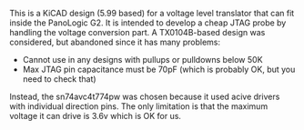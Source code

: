 This is a KiCAD design (5.99 based) for a voltage level translator that can fit inside the PanoLogic G2. It is intended to develop a cheap JTAG probe by handling the voltage conversion part.
A TX0104B-based design was considered, but abandoned since it has many problems:
* Cannot use in any designs with pullups or pulldowns below 50K
* Max JTAG pin capacitance must be 70pF (which is probably OK, but you need to check that)

Instead, the sn74avc4t774pw was chosen because it used acive drivers with individual direction pins.
The only limitation is that the maximum voltage it can drive is 3.6v which is OK for us.

